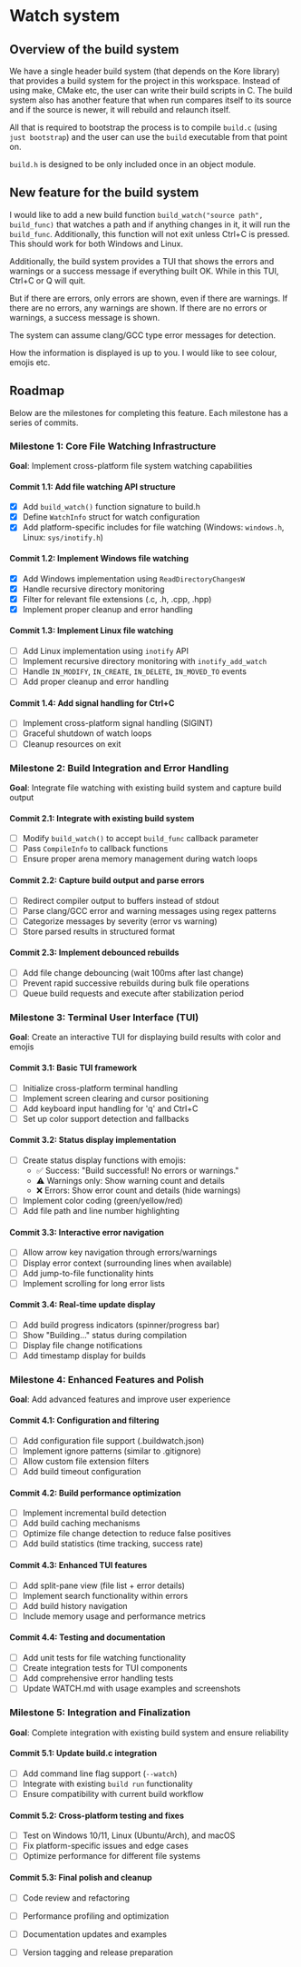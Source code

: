 # Watch system

## Overview of the build system

We have a single header build system (that depends on the Kore library) that
provides a build system for the project in this workspace.  Instead of using
make, CMake etc, the user can write their build scripts in C.  The build system
also has another feature that when run compares itself to its source and if the
source is newer, it will rebuild and relaunch itself.

All that is required to bootstrap the process is to compile `build.c` (using
`just bootstrap`) and the user can use the `build` executable from that point
on.

`build.h` is designed to be only included once in an object module.

## New feature for the build system

I would like to add a new build function `build_watch("source path",
build_func)` that watches a path and if anything changes in it, it will run the
`build_func`.  Additionally, this function will not exit unless Ctrl+C is
pressed.  This should work for both Windows and Linux.

Additionally, the build system provides a TUI that shows the errors and warnings
or a success message if everything built OK.  While in this TUI, Ctrl+C or Q
will quit.

But if there are errors, only errors are shown, even if there are warnings.  If
there are no errors, any warnings are shown.  If there are no errors or
warnings, a success message is shown.

The system can assume clang/GCC type error messages for detection.

How the information is displayed is up to you.  I would like to see colour,
emojis etc.

## Roadmap

Below are the milestones for completing this feature.  Each milestone has a
series of commits.

### Milestone 1: Core File Watching Infrastructure
**Goal**: Implement cross-platform file system watching capabilities

#### Commit 1.1: Add file watching API structure
- [x] Add `build_watch()` function signature to build.h
- [x] Define `WatchInfo` struct for watch configuration
- [x] Add platform-specific includes for file watching (Windows: `windows.h`, Linux: `sys/inotify.h`)

#### Commit 1.2: Implement Windows file watching
- [x] Add Windows implementation using `ReadDirectoryChangesW`
- [x] Handle recursive directory monitoring
- [x] Filter for relevant file extensions (.c, .h, .cpp, .hpp)
- [x] Implement proper cleanup and error handling

#### Commit 1.3: Implement Linux file watching  
- [ ] Add Linux implementation using `inotify` API
- [ ] Implement recursive directory monitoring with `inotify_add_watch`
- [ ] Handle `IN_MODIFY`, `IN_CREATE`, `IN_DELETE`, `IN_MOVED_TO` events
- [ ] Add proper cleanup and error handling

#### Commit 1.4: Add signal handling for Ctrl+C
- [ ] Implement cross-platform signal handling (SIGINT)
- [ ] Graceful shutdown of watch loops
- [ ] Cleanup resources on exit

### Milestone 2: Build Integration and Error Handling
**Goal**: Integrate file watching with existing build system and capture build output

#### Commit 2.1: Integrate with existing build system
- [ ] Modify `build_watch()` to accept `build_func` callback parameter
- [ ] Pass `CompileInfo` to callback functions
- [ ] Ensure proper arena memory management during watch loops

#### Commit 2.2: Capture build output and parse errors
- [ ] Redirect compiler output to buffers instead of stdout
- [ ] Parse clang/GCC error and warning messages using regex patterns
- [ ] Categorize messages by severity (error vs warning)
- [ ] Store parsed results in structured format

#### Commit 2.3: Implement debounced rebuilds
- [ ] Add file change debouncing (wait 100ms after last change)
- [ ] Prevent rapid successive rebuilds during bulk file operations
- [ ] Queue build requests and execute after stabilization period

### Milestone 3: Terminal User Interface (TUI)
**Goal**: Create an interactive TUI for displaying build results with color and emojis

#### Commit 3.1: Basic TUI framework
- [ ] Initialize cross-platform terminal handling
- [ ] Implement screen clearing and cursor positioning
- [ ] Add keyboard input handling for 'q' and Ctrl+C
- [ ] Set up color support detection and fallbacks

#### Commit 3.2: Status display implementation
- [ ] Create status display functions with emojis:
  - ✅ Success: "Build successful! No errors or warnings."
  - ⚠️  Warnings only: Show warning count and details
  - ❌ Errors: Show error count and details (hide warnings)
- [ ] Implement color coding (green/yellow/red)
- [ ] Add file path and line number highlighting

#### Commit 3.3: Interactive error navigation
- [ ] Allow arrow key navigation through errors/warnings
- [ ] Display error context (surrounding lines when available)
- [ ] Add jump-to-file functionality hints
- [ ] Implement scrolling for long error lists

#### Commit 3.4: Real-time update display
- [ ] Add build progress indicators (spinner/progress bar)
- [ ] Show "Building..." status during compilation
- [ ] Display file change notifications
- [ ] Add timestamp display for builds

### Milestone 4: Enhanced Features and Polish
**Goal**: Add advanced features and improve user experience

#### Commit 4.1: Configuration and filtering
- [ ] Add configuration file support (.buildwatch.json)
- [ ] Implement ignore patterns (similar to .gitignore)
- [ ] Allow custom file extension filters
- [ ] Add build timeout configuration

#### Commit 4.2: Build performance optimization
- [ ] Implement incremental build detection
- [ ] Add build caching mechanisms
- [ ] Optimize file change detection to reduce false positives
- [ ] Add build statistics (time tracking, success rate)

#### Commit 4.3: Enhanced TUI features
- [ ] Add split-pane view (file list + error details)
- [ ] Implement search functionality within errors
- [ ] Add build history navigation
- [ ] Include memory usage and performance metrics

#### Commit 4.4: Testing and documentation
- [ ] Add unit tests for file watching functionality
- [ ] Create integration tests for TUI components
- [ ] Add comprehensive error handling tests
- [ ] Update WATCH.md with usage examples and screenshots

### Milestone 5: Integration and Finalization
**Goal**: Complete integration with existing build system and ensure reliability

#### Commit 5.1: Update build.c integration
- [ ] Add command line flag support (`--watch`)
- [ ] Integrate with existing `build run` functionality
- [ ] Ensure compatibility with current build workflow

#### Commit 5.2: Cross-platform testing and fixes
- [ ] Test on Windows 10/11, Linux (Ubuntu/Arch), and macOS
- [ ] Fix platform-specific issues and edge cases
- [ ] Optimize performance for different file systems

#### Commit 5.3: Final polish and cleanup
- [ ] Code review and refactoring
- [ ] Performance profiling and optimization
- [ ] Documentation updates and examples
- [ ] Version tagging and release preparation

